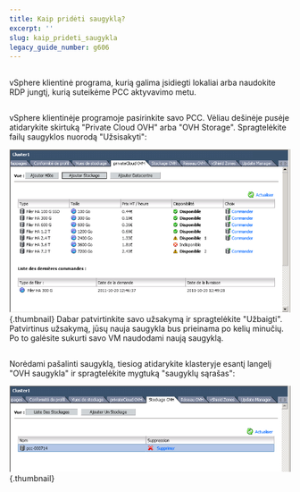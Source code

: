 ```yaml
---
title: Kaip pridėti saugyklą?
excerpt: ''
slug: kaip_prideti_saugykla
legacy_guide_number: g606
---
```



## 
vSphere klientinė programa, kurią galima įsidiegti lokaliai arba naudokite RDP jungtį, kurią suteikėme PCC aktyvavimo metu.


## 
vSphere klientinėje programoje pasirinkite savo PCC. Vėliau dešinėje pusėje atidarykite skirtuką "Private Cloud OVH" arba "OVH Storage". Spragtelėkite failų saugyklos nuorodą "Užsisakyti":

![](images/img_106.jpg){.thumbnail}
Dabar patvirtinkite savo užsakymą ir spragtelėkite "Užbaigti". Patvirtinus užsakymą, jūsų nauja saugykla bus prieinama po kelių minučių. Po to galėsite sukurti savo VM naudodami naują saugyklą.


## 
Norėdami pašalinti saugyklą, tiesiog atidarykite klasteryje esantį langelį "OVH saugykla" ir spragtelėkite mygtuką "saugyklų sąrašas":

![](images/img_107.jpg){.thumbnail}

